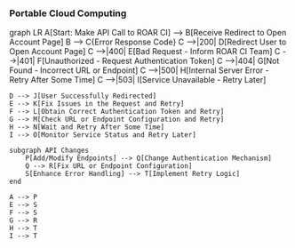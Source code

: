 ### Portable Cloud Computing

graph LR
    A[Start: Make API Call to ROAR CI] --> B[Receive Redirect to Open Account Page]
    B --> C{Error Response Code}
    C -->|200| D[Redirect User to Open Account Page]
    C -->|400| E[Bad Request - Inform ROAR CI Team]
    C -->|401| F[Unauthorized - Request Authentication Token]
    C -->|404| G[Not Found - Incorrect URL or Endpoint]
    C -->|500| H[Internal Server Error - Retry After Some Time]
    C -->|503| I[Service Unavailable - Retry Later]

    D --> J[User Successfully Redirected]
    E --> K[Fix Issues in the Request and Retry]
    F --> L[Obtain Correct Authentication Token and Retry]
    G --> M[Check URL or Endpoint Configuration and Retry]
    H --> N[Wait and Retry After Some Time]
    I --> O[Monitor Service Status and Retry Later]

    subgraph API Changes
        P[Add/Modify Endpoints] --> Q[Change Authentication Mechanism]
        Q --> R[Fix URL or Endpoint Configuration]
        S[Enhance Error Handling] --> T[Implement Retry Logic]
    end

    A --> P
    E --> S
    F --> S
    G --> R
    H --> T
    I --> T


